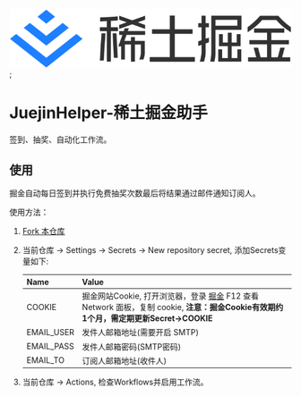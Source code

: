 ![juejin](./resources/logo.svg);

# JuejinHelper-稀土掘金助手

签到、抽奖、自动化工作流。

## 使用

掘金自动每日签到并执行免费抽奖次数最后将结果通过邮件通知订阅人。

使用方法：
1. [Fork 本仓库](https://github.com/iDerekLi/juejin-helper)
2. 当前仓库 -> Settings -> Secrets -> New repository secret, 添加Secrets变量如下:

    | Name | Value |
    | --- | --- |
    | COOKIE | 掘金网站Cookie, 打开浏览器，登录 [掘金](https://juejin.cn/) F12 查看 Network 面板，复制 cookie, **注意：掘金Cookie有效期约1个月，需定期更新Secret->COOKIE** |
    | EMAIL_USER | 发件人邮箱地址(需要开启 SMTP) |
    | EMAIL_PASS | 发件人邮箱密码(SMTP密码) |
    | EMAIL_TO | 订阅人邮箱地址(收件人) |

3. 当前仓库 -> Actions, 检查Workflows并启用工作流。
